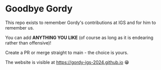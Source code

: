 # Goodbye Gordy

This repo exists to remember Gordy's contributions at IGS and for him to remember us.

You can add **ANYTHING YOU LIKE** (of course as long as it is endearing rather than offensive)!

Create a PR or merge straight to main - the choice is yours.

The website is visible at https://gordy-igs-2024.github.io :grin: